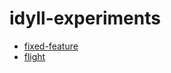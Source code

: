 # idyll-experiments

- [fixed-feature](rreusser.github.io/idyll-experiments/fixed-feature/)
- [flight](http://rreusser.github.io/idyll-experiments/flight)
